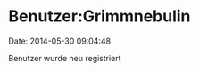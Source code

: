 Benutzer:Grimmnebulin
=====================

Date: 2014-05-30 09:04:48

Benutzer wurde neu registriert

